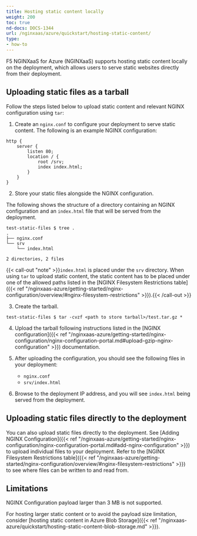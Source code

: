 ```yaml
---
title: Hosting static content locally
weight: 200
toc: true
nd-docs: DOCS-1344
url: /nginxaas/azure/quickstart/hosting-static-content/
type:
- how-to
---
```


F5 NGINXaaS for Azure (NGINXaaS) supports hosting static content locally on the deployment, which allows users to serve static websites directly from their deployment.

## Uploading static files as a tarball

Follow the steps listed below to upload static content and relevant NGINX configuration using `tar`:

1. Create an `nginx.conf` to configure your deployment to serve static content. The following is an example NGINX configuration:

```nginx
http {
	server {
		listen 80;
		location / {
			root /srv;
			index index.html;
		}
	}
}
```

2. Store your static files alongside the NGINX configuration.

The following shows the structure of a directory containing an NGINX configuration and an `index.html` file that will be served from the deployment.

```shell
test-static-files $ tree .
.
├── nginx.conf
└── srv
    └── index.html

2 directories, 2 files
```

{{< call-out "note" >}}`index.html` is placed under the `srv` directory. When using `tar` to upload static content, the static content has to be placed under one of the allowed paths listed in the [NGINX Filesystem Restrictions table]({{< ref "/nginxaas-azure/getting-started/nginx-configuration/overview/#nginx-filesystem-restrictions" >}}).{{< /call-out >}}

3. Create the tarball.

```shell
test-static-files $ tar -cvzf <path to store tarball>/test.tar.gz *
```

4. Upload the tarball following instructions listed in the [NGINX configuration]({{< ref "/nginxaas-azure/getting-started/nginx-configuration/nginx-configuration-portal.md#upload-gzip-nginx-configuration" >}}) documentation.

5. After uploading the configuration, you should see the following files in your deployment:
   - `nginx.conf`
   - `srv/index.html`

6. Browse to the deployment IP address, and you will see `index.html` being served from the deployment.

## Uploading static files directly to the deployment

You can also upload static files directly to the deployment. See [Adding NGINX Configuration]({{< ref "/nginxaas-azure/getting-started/nginx-configuration/nginx-configuration-portal.md#add-nginx-configuration" >}}) to upload individual files to your deployment. Refer to the [NGINX Filesystem Restrictions table]({{< ref "/nginxaas-azure/getting-started/nginx-configuration/overview/#nginx-filesystem-restrictions" >}}) to see where files can be written to and read from.

## Limitations

NGINX Configuration payload larger than 3 MB is not supported.

For hosting larger static content or to avoid the payload size limitation, consider [hosting static content in Azure Blob Storage]({{< ref "/nginxaas-azure/quickstart/hosting-static-content-blob-storage.md" >}}).
